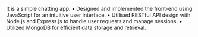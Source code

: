It is a simple chatting app.
•	Designed and implemented the front-end using JavaScript for an intuitive user interface.
•	Utilised RESTful API design with Node.js and Express.js to handle user requests and manage sessions.
•	Utilized MongoDB for efficient data storage and retrieval.
